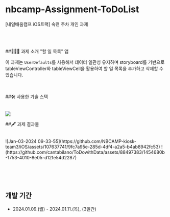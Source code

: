 # nbcamp-Assignment-ToDoList
[내일배움캠프 iOS트랙] 숙련 주차 개인 과제



<br><br><br>
##👨🏻‍💻 과제 소개
"할 일 목록" 앱<p>
이 과제는 `UserDefaults`를 사용해서 데이터 일관성 유지하며 storyboard를 기반으로 tableViewController와 tableViewCell을 활용하여 할 일 목록을 추가하고 삭제할 수 있습니다.


<br><br>
##🛠️ 사용한 기술 스택 

<br>
<img src=https://developer.apple.com/assets/elements/icons/swiftui/swiftui-96x96_2x.png>

##🖋️ 과제 결과물

<br>
![Jan-03-2024 09-33-55](https://github.com/NBCAMP-kiosk-team3/iOS/assets/107637741/9fc7a95e-285d-4df4-a2a5-b4ab8942fc53)
!(https://github.com/cantabilano/ToDowithData/assets/88497383/1454680b-1753-4010-8e05-d12fe54d2287)


<br><br><br>
## 개발 기간
* 2024.01.09.(월) - 2024.01.11.(목), (3일간)

  
<br><br>
